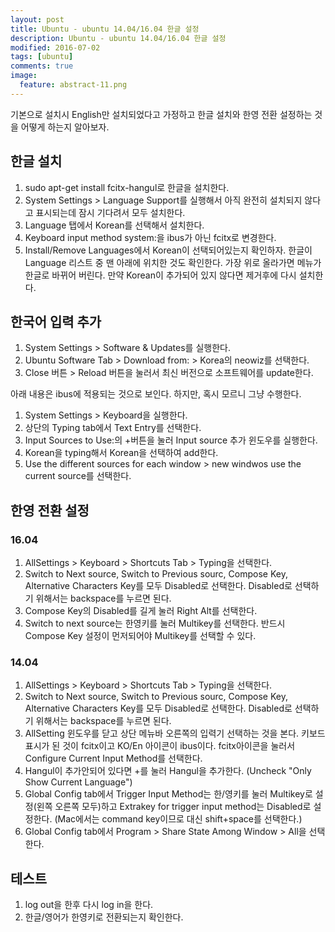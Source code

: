 ```yaml
---
layout: post
title: Ubuntu - ubuntu 14.04/16.04 한글 설정
description: Ubuntu - ubuntu 14.04/16.04 한글 설정
modified: 2016-07-02
tags: [ubuntu]
comments: true
image:
  feature: abstract-11.png
---
```

기본으로 설치시 English만 설치되었다고 가정하고 한글 설치와 한영 전환 설정하는 것을 어떻게 하는지 알아보자. 

## 한글 설치 

1. sudo apt-get install fcitx-hangul로 한글을 설치한다. 	
2. System Settings > Language Support를 실행해서 아직 완전히 설치되지 않다고 표시되는데 잠시 기다려서 모두 설치한다. 
3. Language 탭에서 Korean를 선택해서 설치한다. 
4. Keyboard input method system:을 ibus가 아닌 fcitx로 변경한다. 
5. Install/Remove Languages에서 Korean이 선택되어있는지 확인하자. 한글이 Language 리스트 중 맨 아래에 위치한 것도 확인한다. 가장 위로 올라가면 메뉴가 한글로 바뀌어 버린다. 만약 Korean이 추가되어 있지 않다면 제거후에 다시 설치한다. 

## 한국어 입력 추가 

1. System Settings > Software & Updates를 실행한다. 
2. Ubuntu Software Tab > Download from: > Korea의 neowiz를 선택한다. 
3. Close 버튼 > Reload 버튼을 눌러서 최신 버전으로 소프트웨어를 update한다. 

아래 내용은 ibus에 적용되는 것으로 보인다. 하지만, 혹시 모르니 그냥 수행한다. 

1. System Settings > Keyboard을 실행한다. 
2. 상단의 Typing tab에서 Text Entry를 선택한다. 
3. Input Sources to Use:의 +버튼을 눌러 Input source 추가 윈도우를 실행한다. 
4. Korean을 typing해서 Korean을 선택하여 add한다. 
5. Use the different sources for each window > new windwos use the current source를 선택한다. 
   
## 한영 전환 설정 

### 16.04

1. AllSettings > Keyboard > Shortcuts Tab > Typing을 선택한다. 
2. Switch to Next source, Switch to Previous sourc, Compose Key, Alternative Characters Key를 모두 Disabled로 선택한다. Disabled로 선택하기 위해서는 backspace를 누르면 된다. 
3. Compose Key의 Disabled를 길게 눌러 Right Alt를 선택한다.
4. Switch to next source는 한영키를 눌러 Multikey를 선택한다. 반드시 Compose Key 설정이 먼저되어야 Multikey를 선택할 수 있다. 

### 14.04 

1. AllSettings > Keyboard > Shortcuts Tab > Typing을 선택한다. 
2. Switch to Next source, Switch to Previous sourc, Compose Key, Alternative Characters Key를 모두 Disabled로 선택한다. Disabled로 선택하기 위해서는 backspace를 누르면 된다. 
3. AllSetting 윈도우를 닫고 상단 메뉴바 오른쪽의 입력기 선택하는 것을 본다. 키보드 표시가 된 것이 fcitx이고 KO/En 아이콘이 ibus이다. fcitx아이콘을 눌러서 Configure Current Input Method를 선택한다. 
4. Hangul이 추가안되어 있다면 +를 눌러 Hangul을 추가한다. (Uncheck "Only Show Current Language")
5. Global Config tab에서 Trigger Input Method는 한/영키를 눌러 Multikey로 설정(왼쪽 오른쪽 모두)하고 Extrakey for trigger input method는 Disabled로 설정한다. (Mac에서는 command key이므로 대신 shift+space를 선택한다.)
6. Global Config tab에서 Program > Share State Among Window > All을 선택한다. 

## 테스트

1. log out을 한후 다시 log in을 한다. 
2. 한글/영어가 한영키로 전환되는지 확인한다. 
